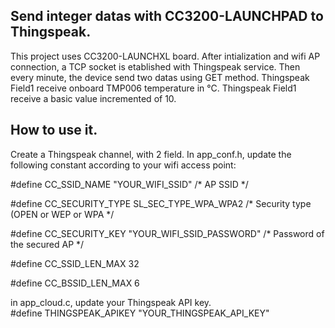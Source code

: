 ## Send integer datas with CC3200-LAUNCHPAD to Thingspeak.
This project uses CC3200-LAUNCHXL board. After intialization and wifi AP connection, a TCP socket is etablished with Thingspeak service.
Then every minute, the device send two datas using GET method.
Thingspeak Field1 receive onboard TMP006 temperature in °C.
Thingspeak Field1 receive a basic value incremented of 10.

## How to use it. 
Create a Thingspeak channel, with 2 field.
In app_conf.h, update the following constant according to your wifi access point:

#define CC_SSID_NAME          "YOUR_WIFI_SSID"          /* AP SSID */

#define CC_SECURITY_TYPE      SL_SEC_TYPE_WPA_WPA2      /* Security type (OPEN or WEP or WPA */

#define CC_SECURITY_KEY       "YOUR_WIFI_SSID_PASSWORD" /* Password of the secured AP */

#define CC_SSID_LEN_MAX       32

#define CC_BSSID_LEN_MAX      6


in app_cloud.c, update your Thingspeak API key.  
#define THINGSPEAK_APIKEY       "YOUR_THINGSPEAK_API_KEY"
